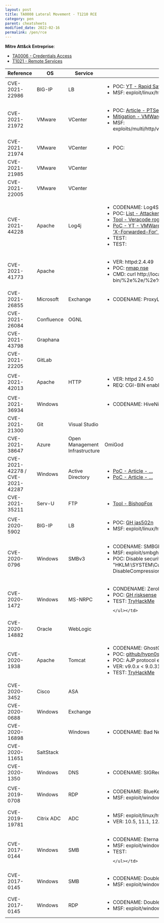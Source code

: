```yaml
---
layout: post
title: TA0008 Lateral Movement - T1210 RCE
category: pen
parent: cheatsheets
modified_date: 2022-02-16
permalink: /pen/rce
---
```


**Mitre Att&ck Entreprise**: 
* [TA0006 - Credentials Access](https://attack.mitre.org/tactics/TA0006/)
* [T1021  - Remote Services](https://attack.mitre.org/techniques/T1021/)

<table class="sortable">
<col width="20%">
<col width="80%">
<thead>
<tr>
<th>Reference</th>
<th>OS</th>
<th>Service</th>
<th>PoC</th>
</tr>
</thead>
<tbody>
<tr>
	<td>CVE-2021-22986</td>
	<td>BIG-IP</td>
	<td>LB</td>
	<td><ul>
	<li>POC: <a href="https://youtu.be/xqzfNqMrFGQ">YT - Rapid SafeGuard</a></li>
	<li>MSF: exploit/linux/http/f5_icontrol_rest_ssrf_rce</li>
	</ul></td>
</tr>
<tr>
	<td>CVE-2021-21972</td>
	<td>VMware</td>
	<td>VCenter</td>
	<td><ul>
	<li>POC: <a href="https://swarm.ptsecurity.com/unauth-rce-vmware/">Article - PTSecurity </a></li>
	<li><a href="https://kb.vmware.com/s/article/82374">Mitigation - VMWare KB 82374</a></li>
	<li>MSF: exploits/multi/http/vmware_vcenter_server_unauthenticated_file_upload_exploit</li>
	</ul></td>
</tr>
<tr>
	<td>CVE-2021-21974</td>
	<td>VMware</td>
	<td>VCenter</td>
	<td><ul>
	<li>POC: <a href="https://github.com/Shadow0ps/CVE-2021-21974"></a></li>
	</ul></td>
</tr>
<tr>
	<td>CVE-2021-21985</td>
	<td>VMware</td>
	<td>VCenter</td>
	<td></td>
</tr>
<tr>
	<td>CVE-2021-22005</td>
	<td>VMware</td>
	<td>VCenter</td>
	<td></td>
</tr>
<tr>
	<td>CVE-2021-44228</td>
	<td>Apache</td>
	<td>Log4j</td>
	<td><ul>
	<li>CODENAME: Log4Shell</li>
	<li>POC: <a href="https://attackerkb.com/topics/in9sPR2Bzt/cve-2021-44228-log4shell/rapid7-analysis?referrer=blog">List - AttackerKB Affected Products</a></li>
	<li><a href="https://github.com/veracode-research/rogue-jndi">Tool - Veracode rogue-jndi LDAP server</a></li>
	<li><a href="https://www.youtube.com/watch?v=Yl30yeQBcU8">PoC - YT - VMWare VCenter 6.5 to 6.7. Null SAMLRequest + LDAP JNDI url in 'X-Forwarded-For' over the login page.</a></li>
	<li>TEST: <a href="https://tryhackme.com/room/solar"></a></li>
	<li>TEST: <a href="https://tryhackme.com/room/lumberjackturtle"></a></li>
	</ul></td>
</tr>
<tr>
	<td>CVE-2021-41773</td>
	<td>Apache</td>
	<td></td>
	<td><ul>
	<li>VER: httpd:2.4.49</li>
	<li>POC: <a href="https://github.com/creadpag/CVE-2021-41773-POC/blob/main/cve-2021-41773.nse">nmap nse</a></li>
	<li>CMD: curl http://localhost:8080/cgi-bin/%2e%2e/%2e%2e/%2e%2e/%2e%2e/%2e%2e/etc/passwd</li>
	</ul></td>
</tr>
<tr>
	<td>CVE-2021-26855</td>
	<td>Microsoft</td>
	<td>Exchange</td>
	<td><ul>
	<li>CODENAME: ProxyLogon</li>
	</ul></td>
<tr>
	<td>CVE-2021-26084</td>
	<td>Confluence</td>
	<td>OGNL</td>
	<td></td>
	<td>CVE-2021-40444</td>
	<td>Microsoft</td>
	<td>MSHTML</td>
	<td></td>
<tr>
	<td>CVE-2021-43798</td>
	<td>Graphana</td>
	<td></td>
	<td></td>
<tr>
	<td>CVE-2021-22205</td>
	<td>GitLab</td>
	<td></td>
	<td></td>
<tr>
	<td>CVE-2021-42013</td>
	<td>Apache</td>
	<td>HTTP</td>
	<td><ul>
	<li>VER: httpd 2.4.50</li>
	<li>REQ: CGI-BIN enabled, </li>
	</ul></td>
</tr>
<tr>
	<td>CVE-2021-36934</td>
	<td>Windows</td>
	<td></td>
	<td><ul>
	<li>CODENAME: HiveNightmare / SeriousSam</li>
	</ul></td>
</tr>
<tr>
	<td>CVE-2021-21300</td>
	<td>Git</td>
	<td>Visual Studio</td>
	<td></td>
</tr>
<tr>
	<td>CVE-2021-38647</td>
	<td>Azure</td>
	<td>Open Management Infrastructure</td>
	<td>OmiGod</td>
</tr>
<tr>
	<td>CVE-2021-42278 / CVE-2021-42287</td>
	<td>Windows</td>
	<td>Active Directory</td>
	<td><ul>
	<li><a href="https://cloudbrothers.info/exploit-kerberos-samaccountname-spoofing/"> PoC - Article - ...</a></li>
	<li><a href="https://pythonawesome.com/exploiting-cve-2021-42278-and-cve-2021-42287-to-impersonate-da-from-standard-domain-user/">PoC - Article - ...</a></li>
	</ul></td>
</tr>
<tr>
	<td>CVE-2021-35211</td>
	<td>Serv-U</td>
	<td>FTP</td>
	<td><ul>
	<li><a href="https://github.com/BishopFox/CVE-2021-35211"> Tool - BishopFox</a></li>
	</ul></td>
</tr>
<tr>
	<td>CVE-2020-5902</td>
	<td>BIG-IP</td>
	<td>LB</td>
	<td><ul>
	<li>POC: <a href="https://github.com/jas502n/CVE-2020-5902">GH jas502n</a></li>
	<li>MSF: exploit/linux/http/f5_bigip_tmui_rce</li>
	</ul></td>
</tr>
<tr>
	<td>CVE-2020-0796</td>
	<td>Windows</td>
	<td>SMBv3</td>
	<td><ul>
	<li>CODENAME: SMBGhost</li>
	<li>MSF: exploit/smbghost_privesc</li>
    <li>POC: Disable security: Set-ItemProperty -Path "HKLM:\SYSTEM\CurrentControlSet\Services\LanmanServer\Parameters" DisableCompression -Type DWORD -Value 0 -Force</li>
	</ul></td>
</tr>
<tr>
	<td>CVE-2020-1472</td>
	<td>Windows</td>
	<td>MS-NRPC</td>
	<td><ul>
	<li>CONDENAME: Zerologon</li>
	<li>POC: <a href="https://github.com/risksense/zerologon">GH risksense</a></li>
	<li>TEST: <a href="https://tryhackme.com/room/zerologon">TryHackMe</a></li>
	
    </ul></td>
</tr>
<tr>
	<td>CVE-2020-14882</td>
	<td>Oracle</td>
	<td>WebLogic</td>
    <td></td>
</tr>
<tr>
	<td>CVE-2020-1938</td>
	<td>Apache</td>
	<td>Tomcat</td>
    <td><ul>
	<li>CODENAME: GhostCat</li>
	<li>POC: <a href="https://github.com/hypn0s/AJPy">github/hypn0s</a></li>
	<li>POC: AJP protocol enabled. Port 8009 open.</li>
	<li>VER: v9.0.x < 9.0.31, v8.5.x < 8.5.51, v7.x < 7.0.100</li>
	<li>TEST: <a href="https://tryhackme.com/room/tomghost">TryHackMe</a></li>
	</ul></td>
</tr>
<tr>
	<td>CVE-2020-3452</td>
	<td>Cisco</td>
	<td>ASA</td>
    <td></td>
</tr>
<tr>
	<td>CVE-2020-0688</td>
	<td>Windows</td>
	<td>Exchange</td>
    <td></td>
</tr>
<tr>
	<td>CVE-2020-16898</td>
	<td></td>
	<td>Windows</td>
	<td><ul>
	<li>CODENAME: Bad Neighor</li>
	</ul></td>
</tr>
<tr>
	<td>CVE-2020-11651</td>
	<td>SaltStack</td>
	<td></td>
	<td></td>
</tr>
<tr>
	<td>CVE-2020-1350</td>
	<td>Windows</td>
	<td>DNS</td>
	<td><ul>
	<li>CODENAME: SIGRed</li>
	</ul></td>
</tr>
<tr>
	<td>CVE-2019-0708</td>
	<td>Windows</td>
	<td>RDP</td>
	<td><ul>
	<li>CODENAME: BlueKeep</li>
	<li>MSF: exploit/windows/rdp/cve_2019_0708_bluekeep_rce</li>
	</ul></td>
</tr>
<tr>
	<td>CVE-2019-19781</td>
	<td>Citrix ADC</td>
	<td>ADC</td>
	<td><ul>
	<li>MSF: exploit/linux/http/citrix_dir_traversal_rce</li>
    <li>VER: 10.5, 11.1, 12.0, 12.1, and 13.0</li>
	</ul></td>
</tr>
<tr>
	<td>CVE-2017-0144</td>
	<td>Windows</td>
	<td>SMB</td>
	<td><ul>
	<li>CODENAME: EternalBlue</li>
	<li>MSF: exploit/windows/smb/ms17_010_eternalblue</li>
	<li>TEST: <a href="https://tryhackme.com/room/blue"></a></li>
	
	</ul></td>
</tr>
<tr>
	<td>CVE-2017-0145</td>
	<td>Windows</td>
	<td>SMB</td>
	<td><ul>
	<li>CODENAME: DoublePulsar</li>
	<li>MSF: exploit/windows/smb/smb_doublepulsar_rce</li>
	</ul></td>
<tr>
	<td>CVE-2017-0145</td>
	<td>Windows</td>
	<td>RDP</td>
	<td><ul>
	<li>CODENAME: DoublePulsar</li>
	<li>MSF: exploit/windows/rdp/rdp_doublepulsar_rce</li>
	</ul></td>
</tr>
</tbody>

</table>
<link href="/sortable.css" rel="stylesheet" />
<script src="/sortable.js"></script>